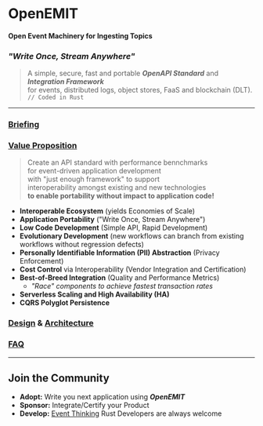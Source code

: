 # OpenEMIT
#### Open Event Machinery for Ingesting Topics

### *"Write Once, Stream Anywhere"*

> A simple, secure, fast and portable ***OpenAPI Standard*** and ***Integration Framework***<br/>
> for events, distributed logs, object stores, FaaS and blockchain (DLT).<br/>
> `// Coded in Rust`
***
### [Briefing](docs/briefing.md)

### [Value Proposition](docs/value.md)
> Create an API standard with performance bennchmarks <br/>
> for event-driven application development<br/>
> with "just enough framework" to support<br/>
> interoperability amongst existing and new technologies<br/>
> **to enable portability without impact to application code!**

* **Interoperable Ecosystem** (yields Economies of Scale)
* **Application Portability** ("Write Once, Stream Anywhere")
* **Low Code Development** (Simple API, Rapid Development)
* **Evolutionary Development** (new workflows can branch from existing workflows without regression defects)
* **Personally Identifiable Information (PII) Abstraction** (Privacy Enforcement)
* **Cost Control** via Interoperability (Vendor Integration and Certification)
* **Best-of-Breed Integration** (Quality and Performance Metrics)
    * *"Race" components to achieve fastest transaction rates*
* **Serverless Scaling and High Availability (HA)**
* **CQRS Polyglot Persistence**

### [Design](docs/design.md) & [Architecture](docs/architecture.md)

### [FAQ](docs/FAQ.md)
***
## Join the Community
* **Adopt:** Write you next application using ***OpenEMIT***
* **Sponsor:** Integrate/Certify your Product 
* **Develop:** [Event Thinking](docs/event-thinking.md) Rust Developers are always welcome
